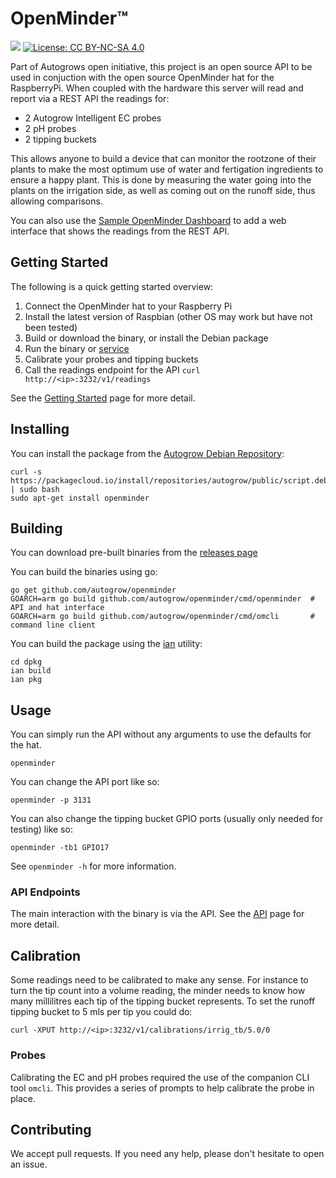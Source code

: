 # OpenMinder™

[![](https://godoc.org/autogrow/openminder?status.svg)](http://godoc.org/github.com/autogrow/openminder) [![License: CC BY-NC-SA 4.0](https://img.shields.io/badge/License-CC%20BY--NC--SA%204.0-lightgrey.svg)](https://creativecommons.org/licenses/by-nc-sa/4.0/)

Part of Autogrows open initiative, this project is an open source API to be used in conjuction with
the open source OpenMinder hat for the RaspberryPi.  When coupled with the hardware this server will read 
and report via a REST API the readings for:

* 2 Autogrow Intelligent EC probes
* 2 pH probes
* 2 tipping buckets

This allows anyone to build a device that can monitor the rootzone of their plants to make the most optimum
use of water and fertigation ingredients to ensure a happy plant.  This is done by measuring the water going
into the plants on the irrigation side, as well as coming out on the runoff side, thus allowing comparisons.

You can also use the [Sample OpenMinder Dashboard](https://github.com/autogrow/openminder-sample-dashboard) to add a web interface that shows the readings from the REST API.

## Getting Started

The following is a quick getting started overview:

1. Connect the OpenMinder hat to your Raspberry Pi
1. Install the latest version of Raspbian (other OS may work but have not been tested)
1. Build or download the binary, or install the Debian package
1. Run the binary or [service](https://github.com/autogrow/openminder/tree/master/dpkg/lib/systemd/system/openminder.service)
1. Calibrate your probes and tipping buckets
1. Call the readings endpoint for the API `curl http://<ip>:3232/v1/readings`

See the [Getting Started](https://lab.autogrow.com/docs/en/om-getting-started.html) page for more detail.

## Installing

You can install the package from the [Autogrow Debian Repository](https://packagecloud.io/autogrow/public):

    curl -s https://packagecloud.io/install/repositories/autogrow/public/script.deb.sh | sudo bash
    sudo apt-get install openminder

## Building

You can download pre-built binaries from the [releases page](https://github.com/autogrow/openminder/releases)

You can build the binaries using go:

    go get github.com/autogrow/openminder
    GOARCH=arm go build github.com/autogrow/openminder/cmd/openminder  # API and hat interface
    GOARCH=arm go build github.com/autogrow/openminder/cmd/omcli       # command line client

You can build the package using the [ian](https://github.com/penguinpowernz/go-ian) utility:

    cd dpkg
    ian build
    ian pkg

## Usage

You can simply run the API without any arguments to use the defaults for the hat.

    openminder

You can change the API port like so:

    openminder -p 3131

You can also change the tipping bucket GPIO ports (usually only needed for testing) like so:

    openminder -tb1 GPIO17

See `openminder -h` for more information.

### API Endpoints

The main interaction with the binary is via the API.  See the [API](https://lab.autogrow.com/docs/en/om-api.html) page for more detail.

## Calibration

Some readings need to be calibrated to make any sense.  For instance to turn the tip count into
a volume reading, the minder needs to know how many millilitres each tip of the tipping bucket
represents.  To set the runoff tipping bucket to 5 mls per tip you could do:

    curl -XPUT http://<ip>:3232/v1/calibrations/irrig_tb/5.0/0

### Probes

Calibrating the EC and pH probes required the use of the companion CLI tool `omcli`.  This provides
a series of prompts to help calibrate the probe in place.

## Contributing

We accept pull requests.  If you need any help, please don't hesitate to open an issue.
